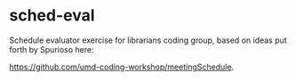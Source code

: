 sched-eval
==========

Schedule evaluator exercise for librarians coding group, based on ideas put forth by Spurioso here: 

https://github.com/umd-coding-workshop/meetingSchedule.
